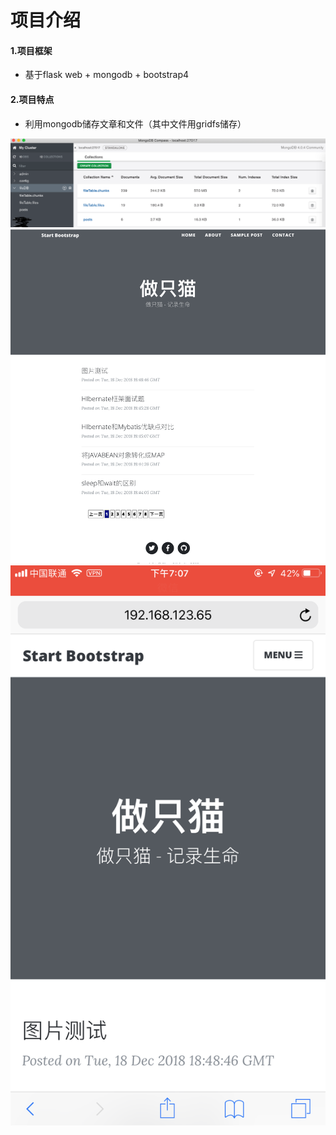 # 项目介绍

#### 1.项目框架
* 基于flask web + mongodb + bootstrap4


#### 2.项目特点
* 利用mongodb储存文章和文件（其中文件用gridfs储存）

![](readme_1.png)
![](readme_2.png)
![](readme_3.png)

